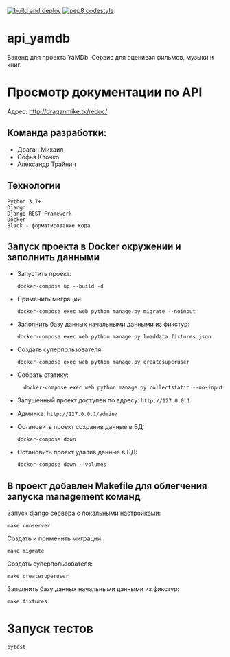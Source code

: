 [![build and deploy](https://github.com/DRAGANmik/yamdb_final/actions/workflows/yamdb_workflow.yaml/badge.svg)](https://github.com/DRAGANmik/yamdb_final/actions/workflows/yamdb_workflow.yaml)
[![pep8 codestyle](https://github.com/DRAGANmik/yamdb_final/actions/workflows/codestyle.yml/badge.svg)](https://github.com/DRAGANmik/yamdb_final/actions/workflows/codestyle.yml)

# api_yamdb

Бэкенд для проекта YaMDb. Сервис для оценивая фильмов, музыки и книг.
# Просмотр документации по API

Адрес: http://draganmike.tk/redoc/



## Команда разработки:
* Драган Михаил
* Софья Клочко
* Александр Трайнич


## Технологии
```
Python 3.7+
Django
Django REST Framework
Docker
Black - форматирование кода
```


## Запуск проекта в Docker окружении и заполнить данными
- Запустить проект:
    ```shell
    docker-compose up --build -d
     ```
 - Применить миграции:
    ```shell
    docker-compose exec web python manage.py migrate --noinput
    ```
   
- Заполнить базу данных начальными данными из фикстур:
    ```shell
    docker-compose exec web python manage.py loaddata fixtures.json
    ```
- Создать суперпользователя:
  ```shell
  docker-compose exec web python manage.py createsuperuser
    ```
  
- Собрать статику:
  ```shell
    docker-compose exec web python manage.py collectstatic --no-input
    ```
- Запущенный проект доступен по адресу:
    ``http://127.0.0.1``
  
- Админка: ``http://127.0.0.1/admin/ ``


- Остановить проект сохранив данные в БД:
    ```shell
    docker-compose down
    ```
- Остановить проект удалив данные в БД:
    ```shell
    docker-compose down --volumes
    ```

## В проект добавлен Makefile для облегчения запуска management команд

Запуск django сервера c локальными настройками:

```shell
make runserver
```

Создать и применить миграции:
```shell
make migrate
```

Создать суперпользователя:
```shell
make createsuperuser
```
Заполнить базу данных начальными данными из фикстур:
```shell
make fixtures
```

# Запуск тестов
```shell
pytest
```
